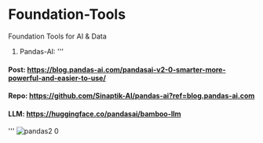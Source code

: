# Foundation-Tools
Foundation Tools for AI &amp; Data

1. Pandas-AI:
'''
#### Post: https://blog.pandas-ai.com/pandasai-v2-0-smarter-more-powerful-and-easier-to-use/
#### Repo: https://github.com/Sinaptik-AI/pandas-ai?ref=blog.pandas-ai.com
#### LLM: https://huggingface.co/pandasai/bamboo-llm
'''
![pandas2 0](https://github.com/Temus-AI/Foundation-Tools/assets/66006349/d8b79cfe-c04a-4829-a1e6-3c2294e56905)
